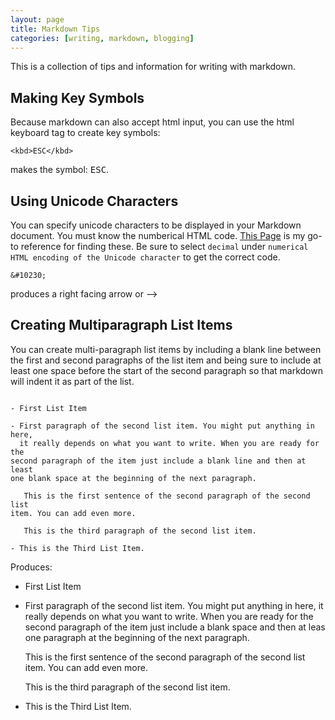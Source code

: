 ```yaml
---
layout: page
title: Markdown Tips
categories: [writing, markdown, blogging]
---
```


This is a collection of tips and information for writing with markdown.  


## Making Key Symbols

Because markdown can also accept html input, you can use the html keyboard
tag to create key symbols:

```
<kbd>ESC</kbd>
```

makes the symbol: <kbd>ESC</kbd>.  


## Using Unicode Characters

You can specify unicode characters to be displayed in your Markdown
document. You must know the numberical HTML code. [This
Page](https://www.utf8-chartable.de/) is my go-to reference for finding
these. Be sure to select `decimal` under `numerical HTML encoding of the
Unicode character` to get the correct code.  

```
&#10230;
```


produces a right facing arrow or &#10230; 

## Creating Multiparagraph List Items

You can create multi-paragraph list items by including a blank line between the first and second paragraphs of the list item and being sure to include at least one space before the start of the second paragraph so that markdown will indent it as part of the list.

```

- First List Item

- First paragraph of the second list item. You might put anything in here,
  it really depends on what you want to write. When you are ready for the
second paragraph of the item just include a blank line and then at least
one blank space at the beginning of the next paragraph.

   This is the first sentence of the second paragraph of the second list
item. You can add even more.

   This is the third paragraph of the second list item.

- This is the Third List Item.

```

Produces:

- First List Item

- First paragraph of the second list item. You might put anything in here,
  it really depends on what you want to write. When you are ready for the
second paragraph of the item just include a blank space and then at leas
one paragraph at the beginning of the next paragraph.

   This is the first sentence of the second paragraph of the second list
item. You can add even more.

   This is the third paragraph of the second list item.

- This is the Third List Item.

